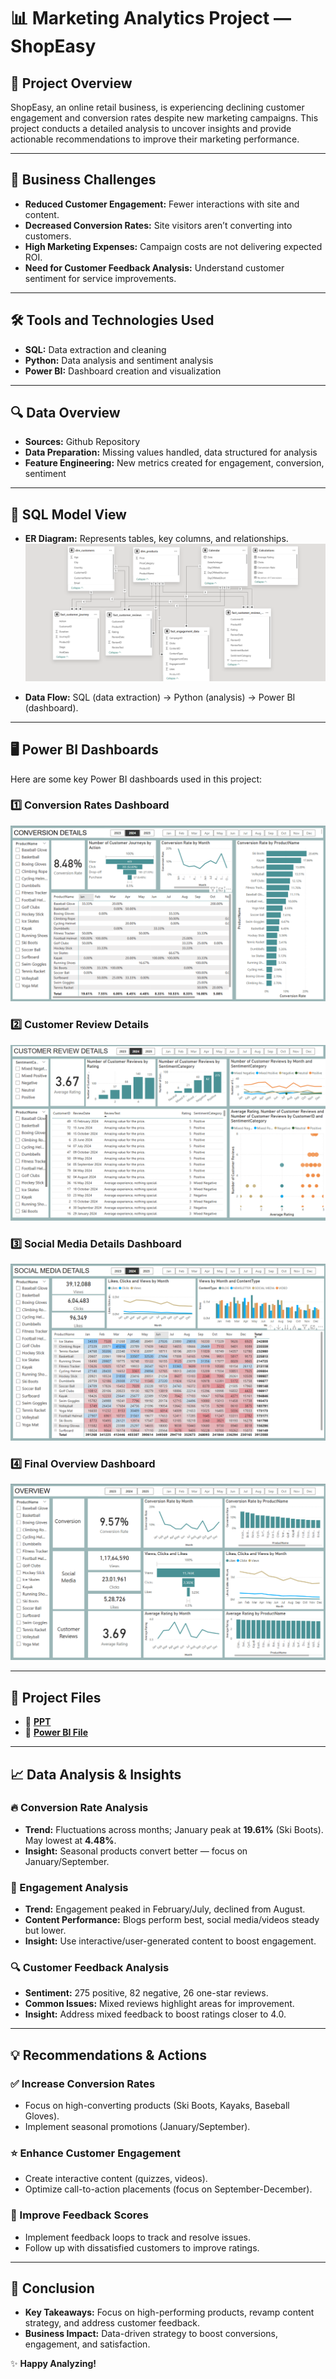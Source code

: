 # 📊 Marketing Analytics Project — ShopEasy

## 🚀 Project Overview
ShopEasy, an online retail business, is experiencing declining customer engagement and conversion rates despite new marketing campaigns. This project conducts a detailed analysis to uncover insights and provide actionable recommendations to improve their marketing performance.

---

## 🎯 Business Challenges
- **Reduced Customer Engagement:** Fewer interactions with site and content.
- **Decreased Conversion Rates:** Site visitors aren’t converting into customers.
- **High Marketing Expenses:** Campaign costs are not delivering expected ROI.
- **Need for Customer Feedback Analysis:** Understand customer sentiment for service improvements.

---

## 🛠️ Tools and Technologies Used
- **SQL:** Data extraction and cleaning
- **Python:** Data analysis and sentiment analysis
- **Power BI:** Dashboard creation and visualization

---

## 🔍 Data Overview
- **Sources:** Github Repository
- **Data Preparation:** Missing values handled, data structured for analysis
- **Feature Engineering:** New metrics created for engagement, conversion, sentiment

---

## 🧠 SQL Model View
- **ER Diagram:** Represents tables, key columns, and relationships.  
![SQL Model View](https://github.com/yash-khobragade/Marketing-Analytics-Project-ShopEasy/blob/main/Model%20View.png)

- **Data Flow:** SQL (data extraction) → Python (analysis) → Power BI (dashboard).  

---

## 🖥️ Power BI Dashboards
Here are some key Power BI dashboards used in this project:

### 1️⃣ **Conversion Rates Dashboard**  
![Conversion Rates Dashboard](https://github.com/yash-khobragade/Marketing-Analytics-Project-ShopEasy/blob/main/Conversion%20Details.png)

### 2️⃣ **Customer Review Details**  
![Customer Review Details](https://github.com/yash-khobragade/Marketing-Analytics-Project-ShopEasy/blob/main/Customer%20Review%20Details.png)

### 3️⃣ **Social Media Details Dashboard**  
![Social Media Details Dashboard](https://github.com/yash-khobragade/Marketing-Analytics-Project-ShopEasy/blob/main/Social%20Media%20Details.png)

### 4️⃣ **Final Overview Dashboard**  
![Overview Dashboard](https://github.com/yash-khobragade/Marketing-Analytics-Project-ShopEasy/blob/main/Owerview.png)

---

## 🔗 Project Files  
- 📌 **[PPT](https://github.com/yash-khobragade/Marketing-Analytics-Project-ShopEasy/blob/main/Marketing%20Analytics%20Project%20%E2%80%94%20ShopEasy.pptx)**  
- 📌 **[Power BI File](https://github.com/yash-khobragade/Marketing-Analytics-Project-ShopEasy/blob/main/Marketing%20Analytics.pbix)**  

---

## 📈 Data Analysis & Insights

### 🔥 Conversion Rate Analysis
- **Trend:** Fluctuations across months; January peak at **19.61%** (Ski Boots). May lowest at **4.48%**.
- **Insight:** Seasonal products convert better — focus on January/September.

### 📌 Engagement Analysis
- **Trend:** Engagement peaked in February/July, declined from August.
- **Content Performance:** Blogs perform best, social media/videos steady but lower.
- **Insight:** Use interactive/user-generated content to boost engagement.

### 🔍 Customer Feedback Analysis
- **Sentiment:** 275 positive, 82 negative, 26 one-star reviews.
- **Common Issues:** Mixed reviews highlight areas for improvement.
- **Insight:** Address mixed feedback to boost ratings closer to 4.0.

---

## 💡 Recommendations & Actions

### ✅ Increase Conversion Rates
- Focus on high-converting products (Ski Boots, Kayaks, Baseball Gloves).
- Implement seasonal promotions (January/September).

### ⭐ Enhance Customer Engagement
- Create interactive content (quizzes, videos).
- Optimize call-to-action placements (focus on September-December).

### 🔧 Improve Feedback Scores
- Implement feedback loops to track and resolve issues.
- Follow up with dissatisfied customers to improve ratings.

---

## 📌 Conclusion
- **Key Takeaways:** Focus on high-performing products, revamp content strategy, and address customer feedback.
- **Business Impact:** Data-driven strategy to boost conversions, engagement, and satisfaction.


✨ **Happy Analyzing!**
